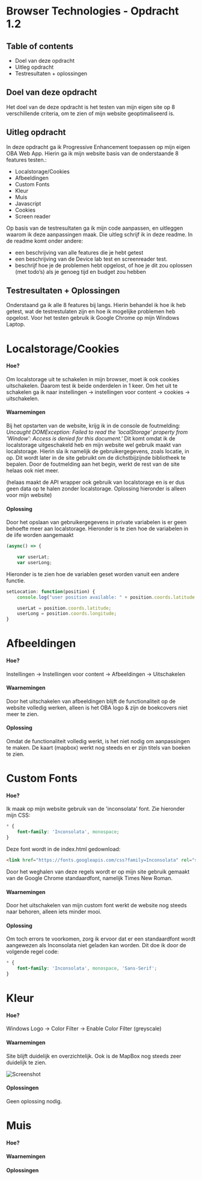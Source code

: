 # Browser Technologies - Opdracht 1.2

## Table of contents
+ Doel van deze opdracht
+ Uitleg opdracht
+ Testresultaten + oplossingen
  
## Doel van deze opdracht
Het doel van de deze opdracht is het testen van mijn eigen site op 8 verschillende criteria, om te zien of mijn website geoptimaliseerd is.

## Uitleg opdracht
In deze opdracht ga ik Progressive Enhancement toepassen op mijn eigen OBA Web App. Hierin ga ik mijn website basis van de onderstaande 8 features testen.:
+ Localstorage/Cookies
+ Afbeeldingen
+ Custom Fonts 
+ Kleur
+ Muis
+ Javascript
+ Cookies
+ Screen reader

Op basis van de testresultaten ga ik mijn code aanpassen, en uitleggen waarom ik deze aanpassingen maak. Die uitleg schrijf ik in deze readme. In de readme komt onder andere:
  - een beschrijving van alle features die je hebt getest
  - een beschrijving van de Device lab test en screenreader test.
  - beschrijf hoe je de problemen hebt opgelost, of hoe je dit zou oplossen (met todo’s) als je genoeg tijd en budget zou hebben

## Testresultaten + Oplossingen
Onderstaand ga ik alle 8 features bij langs. Hierin behandel ik hoe ik heb getest, wat de testrestulaten zijn en hoe ik mogelijke problemen heb opgelost. Voor het testen gebruik ik Google Chrome op mijn Windows Laptop.

# Localstorage/Cookies
#### Hoe?
Om localstorage uit te schakelen in mijn browser, moet ik ook cookies uitschakelen. Daarom test ik beide onderdelen in 1 keer. Om het uit te schakelen ga ik naar instellingen -> instellingen voor content -> cookies -> uitschakelen.


#### Waarnemingen
Bij het opstarten van de website, krijg ik in de console de foutmelding: _Uncaught DOMException: Failed to read the 'localStorage' property from 'Window': Access is denied for this document.'_ Dit komt omdat ik de localstorage uitgeschakeld heb en mijn website wel gebruik maakt van localstorage. Hierin sla ik namelijk de gebruikergegevens, zoals locatie, in op. Dit wordt later in de site gebruikt om de dichstbijzijnde bibliotheek te bepalen. Door de foutmelding aan het begin, werkt de rest van de site helaas ook niet meer.

(helaas maakt de API wrapper ook gebruik van localstorage en is er dus geen data op te halen zonder localstorage. Oplossing hieronder is alleen voor mijn website)

#### Oplossing
Door het opslaan van gebruikergegevens in private variabelen is er geen behoefte meer aan localstorage. Hieronder is te zien hoe de variabelen in de iife worden aangemaakt
```javascript
(async() => {

    var userLat;
    var userLong;
```

Hieronder is te zien hoe de variablen geset worden vanuit een andere functie.
```javascript
setLocation: function(position) {
    console.log("user position available: " + position.coords.latitude + " + " + position.coords.longitude);

    userLat = position.coords.latitude;
    userLong = position.coords.longitude;
}
```

# Afbeeldingen
#### Hoe?
Instellingen -> Instellingen voor content -> Afbeeldingen -> Uitschakelen

#### Waarnemingen
Door het uitschakelen van afbeeldingen blijft de functionaliteit op de website volledig werken, alleen is het OBA logo & zijn de boekcovers niet meer te zien. 

#### Oplossing
Omdat de functionaliteit volledig werkt, is het niet nodig om aanpassingen te maken. De kaart (mapbox) werkt nog steeds en er zijn titels van boeken te zien.


# Custom Fonts
#### Hoe?
Ik maak op mijn website gebruik van de 'inconsolata' font. Zie hieronder mijn CSS:
```css
* {
	font-family: 'Inconsolata', monospace;
}
```

Deze font wordt in de index.html gedownload:
```html
<link href="https://fonts.googleapis.com/css?family=Inconsolata" rel="stylesheet">
```
Door het weghalen van deze regels wordt er op mijn site gebruik gemaakt van de Google Chrome standaardfont, namelijk Times New Roman.

#### Waarnemingen
Door het uitschakelen van mijn custom font werkt de website nog steeds naar behoren, alleen iets minder mooi. 

#### Oplossing
Om toch errors te voorkomen, zorg ik ervoor dat er een standaardfont wordt aangewezen als Inconsolata niet geladen kan worden. Dit doe ik door de volgende regel code:
```css
* {
    font-family: 'Inconsolata', monospace, 'Sans-Serif';
}
```

# Kleur
#### Hoe?
Windows Logo -> Color Filter -> Enable Color Filter (greyscale)

#### Waarnemingen
Site blijft duidelijk en overzichtelijk. Ook is de MapBox nog steeds zeer duidelijk te zien.

![Screenshot](https://imgshare.io/images/2019/03/14/oba-site-greyscale.png)

#### Oplossingen
Geen oplossing nodig.

# Muis
#### Hoe?


#### Waarnemingen


#### Oplossingen




